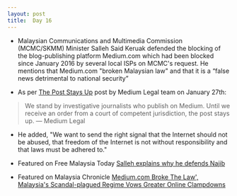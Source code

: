 ```yaml
---
layout: post
title:  Day 16
---
```


- Malaysian Communications and Multimedia Commission (MCMC/SKMM) Minister Salleh Said Keruak defended the blocking of the blog-publishing platform Medium.com which had been blocked since January 2016 by several local ISPs on MCMC's request. He mentions that Medium.com "broken Malaysian law" and that it is a “false news detrimental to national security”

- As per <a href="https://medium.com/medium-legal/the-post-stays-up-d222e34cb7e7" target="_blank">The Post Stays Up</a> post by Medium Legal team on January 27th: 

> We stand by investigative journalists who publish on Medium. Until we receive an order from a court of competent jurisdiction, the post stays up. &mdash; Medium Legal

- He added, "We want to send the right signal that the Internet should not be abused, that freedom of the Internet is not without responsibility and that laws must be adhered to."

- Featured on Free Malaysia Today <a href="http://www.freemalaysiatoday.com/category/nation/2016/02/04/salleh-explains-defending-his-pm-najib-razak/" target="_blank">Salleh explains why he defends Najib</a>

- Featured on Malaysia Chronicle <a href="http://www.malaysia-chronicle.com/index.php?option=com_k2&view=item&id=610594:mediumcom-broke-the-law-malaysias-scandal-plagued-regime-vows-greater-online-clampdowns&Itemid=2" target="_blank">Medium.com Broke The Law', Malaysia's Scandal-plagued Regime Vows Greater Online Clampdowns</a> 